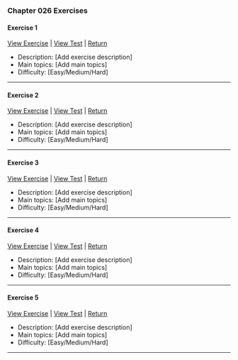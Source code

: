﻿### Chapter 026 Exercises

#### Exercise 1

[View Exercise](Chapter026Exercise1.java) | [View Test](../../../test/java/Chapter026/Chapter026Exercise1Test.java) | [Return](../../../../README.md)

- Description: [Add exercise description]
- Main topics: [Add main topics]
- Difficulty: [Easy/Medium/Hard]

---
#### Exercise 2

[View Exercise](Chapter026Exercise2.java) | [View Test](../../../test/java/Chapter026/Chapter026Exercise2Test.java) | [Return](../../../../README.md)

- Description: [Add exercise description]
- Main topics: [Add main topics]
- Difficulty: [Easy/Medium/Hard]

---
#### Exercise 3

[View Exercise](Chapter026Exercise3.java) | [View Test](../../../test/java/Chapter026/Chapter026Exercise3Test.java) | [Return](../../../../README.md)

- Description: [Add exercise description]
- Main topics: [Add main topics]
- Difficulty: [Easy/Medium/Hard]

---
#### Exercise 4

[View Exercise](Chapter026Exercise4.java) | [View Test](../../../test/java/Chapter026/Chapter026Exercise4Test.java) | [Return](../../../../README.md)

- Description: [Add exercise description]
- Main topics: [Add main topics]
- Difficulty: [Easy/Medium/Hard]

---
#### Exercise 5

[View Exercise](Chapter026Exercise5.java) | [View Test](../../../test/java/Chapter026/Chapter026Exercise5Test.java) | [Return](../../../../README.md)

- Description: [Add exercise description]
- Main topics: [Add main topics]
- Difficulty: [Easy/Medium/Hard]

---
